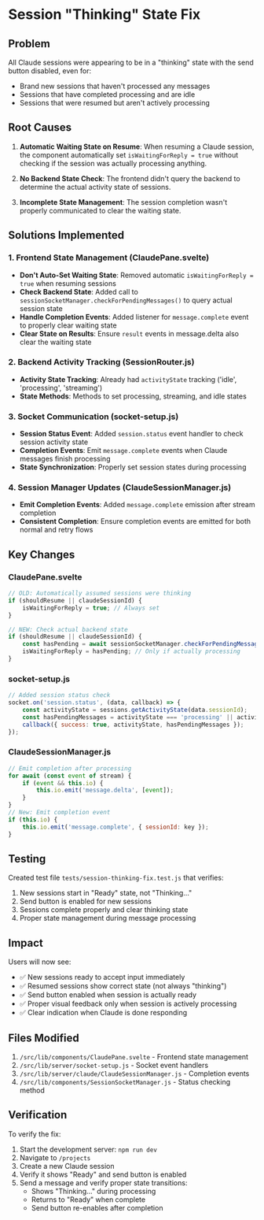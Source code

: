 # Session "Thinking" State Fix

## Problem
All Claude sessions were appearing to be in a "thinking" state with the send button disabled, even for:
- Brand new sessions that haven't processed any messages
- Sessions that have completed processing and are idle
- Sessions that were resumed but aren't actively processing

## Root Causes

1. **Automatic Waiting State on Resume**: When resuming a Claude session, the component automatically set `isWaitingForReply = true` without checking if the session was actually processing anything.

2. **No Backend State Check**: The frontend didn't query the backend to determine the actual activity state of sessions.

3. **Incomplete State Management**: The session completion wasn't properly communicated to clear the waiting state.

## Solutions Implemented

### 1. Frontend State Management (ClaudePane.svelte)

- **Don't Auto-Set Waiting State**: Removed automatic `isWaitingForReply = true` when resuming sessions
- **Check Backend State**: Added call to `sessionSocketManager.checkForPendingMessages()` to query actual session state
- **Handle Completion Events**: Added listener for `message.complete` event to properly clear waiting state
- **Clear State on Results**: Ensure `result` events in message.delta also clear the waiting state

### 2. Backend Activity Tracking (SessionRouter.js)

- **Activity State Tracking**: Already had `activityState` tracking ('idle', 'processing', 'streaming')
- **State Methods**: Methods to set processing, streaming, and idle states

### 3. Socket Communication (socket-setup.js)

- **Session Status Event**: Added `session.status` event handler to check session activity state
- **Completion Events**: Emit `message.complete` events when Claude messages finish processing
- **State Synchronization**: Properly set session states during processing

### 4. Session Manager Updates (ClaudeSessionManager.js)

- **Emit Completion Events**: Added `message.complete` emission after stream completion
- **Consistent Completion**: Ensure completion events are emitted for both normal and retry flows

## Key Changes

### ClaudePane.svelte
```javascript
// OLD: Automatically assumed sessions were thinking
if (shouldResume || claudeSessionId) {
    isWaitingForReply = true; // Always set
}

// NEW: Check actual backend state
if (shouldResume || claudeSessionId) {
    const hasPending = await sessionSocketManager.checkForPendingMessages(effectiveSessionId);
    isWaitingForReply = hasPending; // Only if actually processing
}
```

### socket-setup.js
```javascript
// Added session status check
socket.on('session.status', (data, callback) => {
    const activityState = sessions.getActivityState(data.sessionId);
    const hasPendingMessages = activityState === 'processing' || activityState === 'streaming';
    callback({ success: true, activityState, hasPendingMessages });
});
```

### ClaudeSessionManager.js
```javascript
// Emit completion after processing
for await (const event of stream) {
    if (event && this.io) {
        this.io.emit('message.delta', [event]);
    }
}
// New: Emit completion event
if (this.io) {
    this.io.emit('message.complete', { sessionId: key });
}
```

## Testing

Created test file `tests/session-thinking-fix.test.js` that verifies:
1. New sessions start in "Ready" state, not "Thinking..."
2. Send button is enabled for new sessions
3. Sessions complete properly and clear thinking state
4. Proper state management during message processing

## Impact

Users will now see:
- ✅ New sessions ready to accept input immediately
- ✅ Resumed sessions show correct state (not always "thinking")
- ✅ Send button enabled when session is actually ready
- ✅ Proper visual feedback only when session is actively processing
- ✅ Clear indication when Claude is done responding

## Files Modified

1. `/src/lib/components/ClaudePane.svelte` - Frontend state management
2. `/src/lib/server/socket-setup.js` - Socket event handlers
3. `/src/lib/server/claude/ClaudeSessionManager.js` - Completion events
4. `/src/lib/components/SessionSocketManager.js` - Status checking method

## Verification

To verify the fix:
1. Start the development server: `npm run dev`
2. Navigate to `/projects`
3. Create a new Claude session
4. Verify it shows "Ready" and send button is enabled
5. Send a message and verify proper state transitions:
   - Shows "Thinking..." during processing
   - Returns to "Ready" when complete
   - Send button re-enables after completion